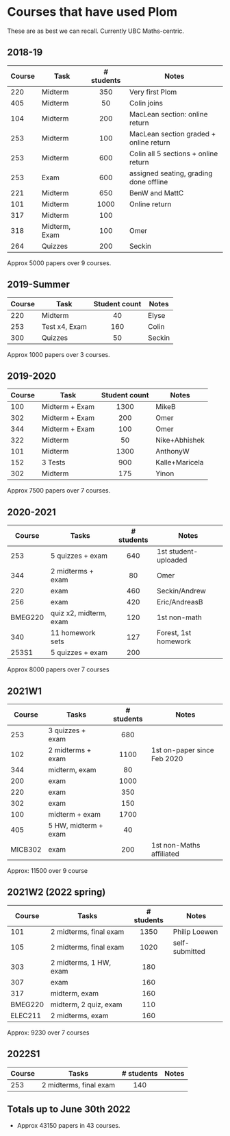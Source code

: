 # Courses that have used Plom

These are as best we can recall.  Currently UBC Maths-centric.


## 2018-19

| Course |  Task         | # students | Notes                                  |
|--------|---------------|:----------:|----------------------------------------|
| 220    | Midterm       | 350        | Very first Plom                        |
| 405    | Midterm       | 50         | Colin joins                            |
| 104    | Midterm       | 200        | MacLean section: online return         |
| 253    | Midterm       | 100        | MacLean section graded + online return |
| 253    | Midterm       | 600        | Colin all 5 sections + online return   |
| 253    | Exam          | 600        | assigned seating, grading done offline |
| 221    | Midterm       | 650        | BenW and MattC                         |
| 101    | Midterm       | 1000       | Online return                          |
| 317    | Midterm       | 100        |                                        |
| 318    | Midterm, Exam | 100        | Omer                                   |
| 264    | Quizzes       | 200        | Seckin                                 |

Approx 5000 papers over 9 courses.


## 2019-Summer

| Course |  Task         | Student count | Notes   |
|--------|---------------|:-------------:|---------|
| 220    | Midterm       | 40            | Elyse   |
| 253    | Test x4, Exam | 160           | Colin   |
| 300    | Quizzes       | 50            | Seckin  |

Approx 1000 papers over 3 courses.


## 2019-2020

| Course |  Task          | Student count |  Notes         |
|--------|----------------|:-------------:|----------------|
| 100    | Midterm + Exam | 1300          | MikeB          |
| 302    | Midterm + Exam | 200           | Omer           |
| 344    | Midterm + Exam | 100           | Omer           |
| 322    | Midterm        | 50            | Nike+Abhishek  |
| 101    | Midterm        | 1300          | AnthonyW       |
| 152    | 3 Tests        | 900           | Kalle+Maricela |
| 302    | Midterm        | 175           | Yinon          |

Approx 7500 papers over 7 courses.


## 2020-2021

| Course  |  Tasks                  | # students |  Notes               |
|---------|-------------------------|:----------:|----------------------|
| 253     | 5 quizzes + exam        | 640        | 1st student-uploaded |
| 344     | 2 midterms + exam       | 80         | Omer                 |
| 220     | exam                    | 460        | Seckin/Andrew        |
| 256     | exam                    | 420        | Eric/AndreasB        |
| BMEG220 | quiz x2, midterm, exam  | 120        | 1st non-math         |
| 340     | 11 homework sets        | 127        | Forest, 1st homework |
| 253S1   | 5 quizzes + exam        | 200        |                      |

Approx 8000 papers over 7 courses



## 2021W1

| Course  |  Tasks                  | # students |  Notes                      |
|---------|-------------------------|:----------:|-----------------------------|
| 253     | 3 quizzes + exam        | 680        |                             |
| 102     | 2 midterms + exam       | 1100       | 1st on-paper since Feb 2020 |
| 344     | midterm, exam           | 80         |                             |
| 200     | exam                    | 1000       |                             |
| 220     | exam                    | 350        |                             |
| 302     | exam                    | 150        |                             |
| 100     | midterm + exam          | 1700       |                             |
| 405     | 5 HW, midterm + exam    | 40         |                             |
| MICB302 | exam                    | 200        | 1st non-Maths affiliated    |

Approx: 11500 over 9 course


## 2021W2 (2022 spring)

| Course  |  Tasks                  | # students |  Notes                      |
|---------|-------------------------|:----------:|-----------------------------|
| 101     | 2 midterms, final exam  | 1350       | Philip Loewen               |
| 105     | 2 midterms, final exam  | 1020       | self-submitted              |
| 303     | 2 midterms, 1 HW, exam  | 180        |                             |
| 307     | exam                    | 160        |                             |
| 317     | midterm, exam           | 160        |                             |
| BMEG220 | midterm, 2 quiz, exam   | 110        |                             |
| ELEC211 | 2 midterms, exam        | 160        |                             |

Approx: 9230 over 7 courses


## 2022S1

| Course  |  Tasks                  | # students |  Notes                      |
|---------|-------------------------|:----------:|-----------------------------|
| 253     | 2 midterms, final exam  | 140        |                             |


## Totals up to June 30th 2022

  * Approx 43150 papers in 43 courses.
